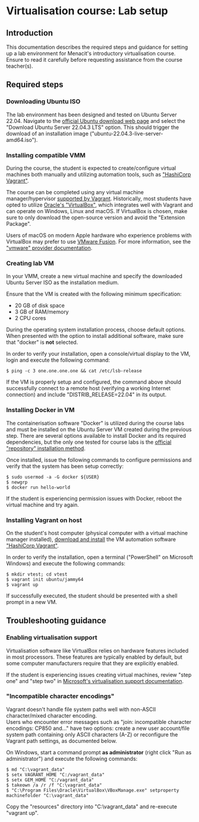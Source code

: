 <!--
SPDX-FileCopyrightText: © 2023 Menacit AB <foss@menacit.se>
SPDX-License-Identifier: CC-BY-SA-4.0
X-Context: Virtualisation course - Lab setup guidance
-->

# Virtualisation course: Lab setup

## Introduction
This documentation describes the required steps and guidance for setting up a lab environment for
Menacit's introductory virtualisation course. Ensure to read it carefully before requesting
assistance from the course teacher(s).


## Required steps

### Downloading Ubuntu ISO
The lab environment has been designed and tested on Ubuntu Server 22.04.
Navigate to the [official Ubuntu download web page](https://ubuntu.com/download/server) and
select the "Download Ubuntu Server 22.04.3 LTS" option. This should trigger the download of an
installation image ("ubuntu-22.04.3-live-server-amd64.iso").


### Installing compatible VMM
During the course, the student is expected to create/configure virtual machines both manually and
utilizing automation tools, such as ["HashiCorp Vagrant"](https://www.vagrantup.com/).  
  
The course can be completed using any virtual machine manager/hypervisor
[supported by Vagrant](https://developer.hashicorp.com/vagrant/docs/providers). Historically, most
students have opted to utilize [Oracle's "VirtualBox"](https://www.virtualbox.org/wiki/Downloads),
which integrates well with Vagrant and can operate on Windows, Linux and macOS. If VirtualBox is
chosen, make sure to only download the open-source version and avoid the "Extension Package".

Users of macOS on modern Apple hardware who experience problems with VirtualBox may prefer to use
[VMware Fusion](https://www.vmware.com/products/fusion.html). For more information, see the
["vmware" provider documentation](https://developer.hashicorp.com/vagrant/docs/providers/vmware).


### Creating lab VM
In your VMM, create a new virtual machine and specify the downloaded Ubuntu Server ISO as the
installation medium.

Ensure that the VM is created with the following minimum specification:
- 20 GB of disk space
- 3 GB of RAM/memory
- 2 CPU cores

During the operating system installation process, choose default options. When presented with the
option to install additional software, make sure that "docker" is **not** selected.

In order to verify your installation, open a console/virtual display to the VM, login and execute
the following command:

```
$ ping -c 3 one.one.one.one && cat /etc/lsb-release
```

If the VM is properly setup and configured, the command above should successfully connect to a
remote host (verifying a working Internet connection) and include "DISTRIB\_RELEASE=22.04" in its
output.


### Installing Docker in VM
The containerisation software "Docker" is utilized during the course labs and must be installed on
the Ubuntu Server VM created during the previous step. There are several options available to
install Docker and its required dependencies, but the only one tested for course labs is the
[official "repository" installation method](https://docs.docker.com/engine/install/ubuntu/#install-using-the-repository).

Once installed, issue the following commands to configure permissions and verify that the system
has been setup correctly:

```
$ sudo usermod -a -G docker ${USER}
$ newgrp
$ docker run hello-world
```

If the student is experiencing permission issues with Docker, reboot the virtual machine and
try again.


### Installing Vagrant on host
On the student's host computer (physical computer with a virtual machine manager installed),
[download and install](https://developer.hashicorp.com/vagrant/docs/installation) the VM automation
software ["HashiCorp Vagrant"](https://www.vagrantup.com/).  

In order to verify the installation, open a terminal ("PowerShell" on Microsoft Windows) and
execute the following commands:

```
$ mkdir vtest; cd vtest
$ vagrant init ubuntu/jammy64
$ vagrant up
```

If successfully executed, the student should be presented with a shell prompt in a new VM.


## Troubleshooting guidance

### Enabling virtualisation support
Virtualisation software like VirtualBox relies on hardware features included in most processors.
These features are typically enabled by default, but some computer manufacturers require that they
are explicitly enabled.  
  
If the student is experiencing issues creating virtual machines, review "step one" and "step two"
in [Microsoft's virtualisation support documentation](https://support.microsoft.com/en-us/windows/enable-virtualization-on-windows-11-pcs-c5578302-6e43-4b4b-a449-8ced115f58e1).


### "Incompatible character encodings"
Vagrant doesn't handle file system paths well with non-ASCII character/mixed character encoding.  
Users who encounter error messages such as "join: incompatible character encodings: CP850 and..."
have two options: create a new user account/file system path containing only ASCII characters (A-Z)
or reconfigure the Vagrant path settings, as documented below.  
  
On Windows, start a command prompt **as administrator** (right click "Run as administrator") and
execute the following commands:

```
$ md "C:\vagrant_data"
$ setx VAGRANT_HOME "C:/vagrant_data"
$ setx GEM_HOME "C:/vagrant_data"
$ takeown /a /r /f "C:\vagrant_data"
$ "C:\Program Files\Oracle\VirtualBox\VBoxManage.exe" setproperty machinefolder "C:\vagrant_data"
```

Copy the "resources" directory into "C:\\vagrant\_data" and re-execute "vagrant up".
